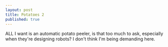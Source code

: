 ```yaml
---
layout: post
title: Potatoes 2
published: true
---
```


ALL I want is an automatic potato peeler, is that too much to ask, especially when they're designing robots? I don't think I'm being demanding here.
